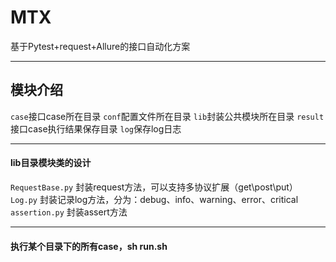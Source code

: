 # MTX
基于Pytest+request+Allure的接口自动化方案

----
## 模块介绍
`case`接口case所在目录
`conf`配置文件所在目录
`lib`封装公共模块所在目录
`result`接口case执行结果保存目录
`log`保存log日志

----
#### lib目录模块类的设计
`RequestBase.py` 封装request方法，可以支持多协议扩展（get\post\put）
`Log.py` 封装记录log方法，分为：debug、info、warning、error、critical
`assertion.py` 封装assert方法

----
#### 执行某个目录下的所有case，sh run.sh
